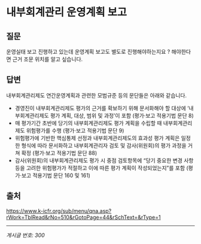 # 내부회계관리 운영계획 보고

## 질문
운영실태 보고 진행하고 있는데 운영계획 보고도 별도로 진행해야하는지요 ?
해야한다면 근거 조문 위치를 알고 싶습니다.

## 답변
내부회계관리제도 연간운영계획과 관련한 모범규준 등의 문단들은 아래와 같습니다.
- 경영진이 내부회계관리제도 평가의 근거를 확보하기 위해 문서화해야 할 대상에 ‘내부회계관리제도 평가 계획, 대상, 범위 및 과정’이 포함 (평가·보고 적용기법 문단 8)
- 매 평가기간 초반에 당기의 내부회계관리제도 평가 계획을 수립할 때 내부회계관리제도 위험평가를 수행 (평가·보고 적용기법 문단 9)
- 위험평가에 기반한 핵심통제 선정과 내부회계관리제도의 효과성 평가 계획은 일정한 형식에 따라 문서화하고 내부회계관리자 검토 및 감사(위원회)의 평가 과정을 거쳐 확정 (평가·보고 적용기법 문단 88)
- 감사(위원회)의 내부회계관리제도 평가 시 중점 검토항목에 “당기 중요한 변경 사항 등을 고려한 위험평가가 적절하고 이에 따른 평가 계획이 작성되었는지”를 포함 (평가·보고 적용기법 문단 160 및 161)

## 출처
https://www.k-icfr.org/sub/menu/qna.asp?rWork=TblRead&rNo=510&rGotoPage=44&rSchText=&rType=1

---
*게시글 번호: 300*
